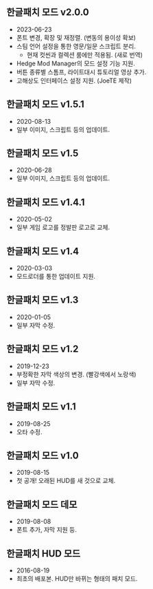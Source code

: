## 한글패치 모드 v2.0.0
- 2023-06-23
- 폰트 변경, 확장 및 재정렬. (변동의 용이성 확보)
- 스팀 언어 설정을 통한 영문/일문 스크립트 분리.
  - 현재 컷씬과 컬렉션 룸에만 적용됨. (새로 번역)
- Hedge Mod Manager의 모드 설정 기능 지원.
- 버튼 종류별 스톰프, 라이트대시 튜토리얼 영상 추가.
- 고해상도 인터페이스 설정 지원. (JoeTE 제작)

## 한글패치 모드 v1.5.1
- 2020-08-13
- 일부 이미지, 스크립트 등의 업데이트.

## 한글패치 모드 v1.5
- 2020-06-28
- 일부 이미지, 스크립트 등의 업데이트.

## 한글패치 모드 v1.4.1
- 2020-05-02
- 일부 게임 로고를 정발판 로고로 교체.

## 한글패치 모드 v1.4
- 2020-03-03
- 모드로더를 통한 업데이트 지원.

## 한글패치 모드 v1.3
- 2020-01-05
- 일부 자막 수정.

## 한글패치 모드 v1.2
- 2019-12-23
- 부정확한 자막 색상의 변경. (빨강색에서 노랑색)
- 일부 자막 수정.

## 한글패치 모드 v1.1
- 2019-08-25
- 오타 수정.

## 한글패치 모드 v1.0
- 2019-08-15
- 첫 공개! 오래된 HUD를 새 것으로 교체.

## 한글패치 모드 데모
- 2019-08-08
- 폰트 추가, 자막 지원 등.

## 한글패치 HUD 모드
- 2016-08-19
- 최초의 배포본. HUD만 바뀌는 형태의 패치 모드.
